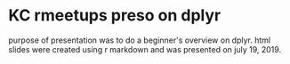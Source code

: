 # KC rmeetups preso on dplyr

purpose of presentation was to do a beginner's overview on dplyr. html slides were created using r markdown and was presented on july 19, 2019. 
